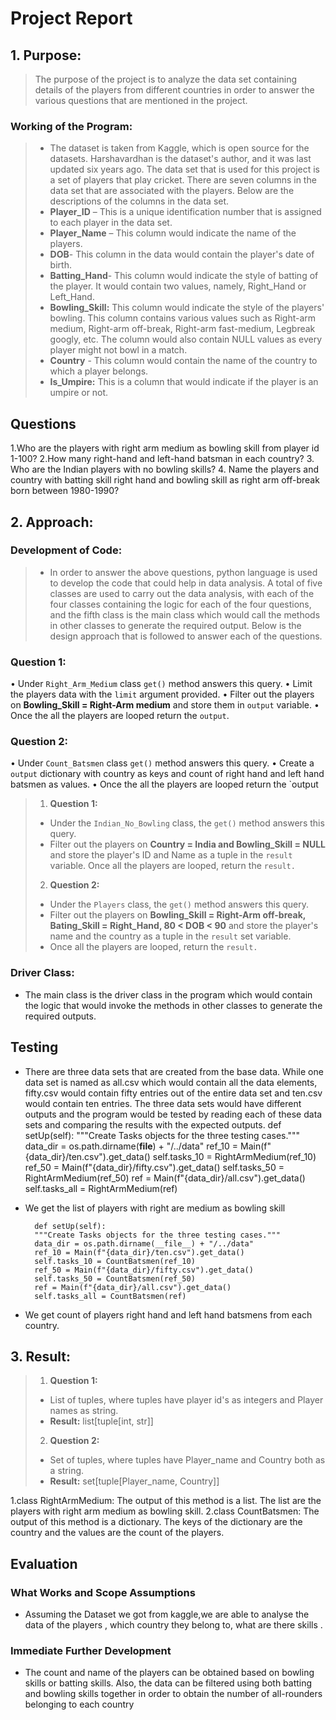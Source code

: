 # Project Report

## 1. Purpose:

>The purpose of the project is to analyze the data set containing details of
 the players from different countries in order to answer the various 
 questions that are mentioned in the project.

### Working of the Program:
  
> * The dataset is taken from Kaggle, which is open source for the datasets. 
    Harshavardhan is the dataset's author, and it was last updated six years 
    ago. The data set that is used for this project is a set of players that 
    play cricket. There are seven columns in the data set that are associated 
    with the players. Below are the descriptions of the columns in the data set.                            
>* **Player_ID** – This is a unique identification number that is assigned to 
     each player in the data set.
>* **Player_Name** – This column would indicate the name of the players.
>* **DOB**- This column in the data would contain the player's date of birth.
>* **Batting_Hand**- This column would indicate the style of batting of the 
     player. It would contain two values, namely, Right_Hand or Left_Hand.
>* **Bowling_Skill:** This column would indicate the style of the players' 
     bowling. This column contains various values such as Right-arm medium, 
     Right-arm off-break, Right-arm fast-medium, Legbreak googly, etc. The 
     column would also contain NULL values as every player might not bowl in a 
     match.
>* **Country** - This column would contain the name of the country to which a 
     player belongs.
>* **Is_Umpire:** This is a column that would indicate if the player is an 
     umpire or not.

## Questions
1.Who are the players with right arm medium as bowling skill from player id 1-100?
2.How many right-hand and left-hand batsman in each country?
3. Who are the Indian players with no bowling skills? 
4. Name the players and country with batting skill right hand and bowling 
     skill as right arm off-break born between 1980-1990?

## 2. Approach:

### Development of Code:

> * In order to answer the above questions, python language is used to develop 
    the code that could help in data analysis. A total of five classes are used
    to carry out the data analysis, with each of the four classes containing 
    the logic for each of the four questions, and the fifth class is the main 
    class which would call the methods in other classes to generate the 
    required output. Below is the design approach that is followed to answer 
    each of the questions. 

### Question 1:
•	Under `Right_Arm_Medium` class `get()` method answers this query.
•	Limit the players data with the `limit` argument provided.
•	Filter out the players on **Bowling_Skill = Right-Arm medium** and store them in `output` variable.
•	Once the all the players are looped return the `output`.
### Question 2:
•	Under `Count_Batsmen` class `get()` method answers this query.
•	Create a `output` dictionary with country as keys and count of right hand and left hand batsmen as values.
•	Once the all the players are looped return the `output


> 
> 
> 1. **Question 1:**
> * Under the `Indian_No_Bowling` class, the `get()` method answers this query.
> * Filter out the players on **Country = India and Bowling_Skill = NULL** and
    store the player's ID and Name as a tuple in the `result` variable.
Once all the players are looped, return the `result.`
> 
> 
> 2. **Question 2:**
> * Under the `Players` class, the `get()` method answers this query.
> * Filter out the players on **Bowling_Skill = Right-Arm off-break, 
    Bating_Skill = Right_Hand, 80 < DOB < 90** and store the player's name and 
    the country as a tuple in the `result` set variable.
> * Once all the players are looped, return the `result.`

### Driver Class:
* The main class is the driver class in the program which would contain the logic that would invoke the methods in other classes to generate the required outputs.

## Testing
* There are three data sets that are created from the base data. While one data set is named as all.csv which would contain all the data elements, fifty.csv would contain fifty entries out of the entire data set and ten.csv would contain ten entries. The three data sets would have different outputs and the program would be tested by reading each of these data sets and comparing the results with the expected outputs.
    def setUp(self):
        """Create Tasks objects for the three testing cases."""
        data_dir = os.path.dirname(__file__) + "/../data"
        ref_10 = Main(f"{data_dir}/ten.csv").get_data()
        self.tasks_10 = RightArmMedium(ref_10)
        ref_50 = Main(f"{data_dir}/fifty.csv").get_data()
        self.tasks_50 = RightArmMedium(ref_50)
        ref = Main(f"{data_dir}/all.csv").get_data()
        self.tasks_all = RightArmMedium(ref)
* We get the list of players with right are medium as bowling skill

        def setUp(self):
        """Create Tasks objects for the three testing cases."""
        data_dir = os.path.dirname(__file__) + "/../data"
        ref_10 = Main(f"{data_dir}/ten.csv").get_data()
        self.tasks_10 = CountBatsmen(ref_10)
        ref_50 = Main(f"{data_dir}/fifty.csv").get_data()
        self.tasks_50 = CountBatsmen(ref_50)
        ref = Main(f"{data_dir}/all.csv").get_data()
        self.tasks_all = CountBatsmen(ref)
* We get count of players right hand and left hand batsmens from each country.


## 3. Result:

> 1. **Question 1:**
> * List of tuples, where tuples have player id's as integers and Player names
    as string.
> * **Result:** list[tuple[int, str]]
>
> 2. **Question 2:**
> * Set of tuples, where tuples have Player_name and Country both as a string.
> * **Result:** set[tuple[Player_name, Country]]

1.class RightArmMedium: The output of this method is a list. The list are the players with right arm medium as bowling skill.
2.class CountBatsmen: The output of this method is a dictionary. The keys of the dictionary are the country and the values are the count of the players.


## Evaluation
### What Works and Scope Assumptions
* Assuming the Dataset we got from kaggle,we are able to analyse the data of the players , which country they belong to, what are there skills .
### Immediate Further Development
* The count and name of the players can be obtained based on bowling skills or batting skills. 
Also, the data can be filtered using both batting and bowling skills together in order to obtain the number of all-rounders belonging to each country





